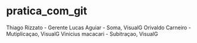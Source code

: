 # pratica_com_git
Thiago Rizzato - Gerente
Lucas Aguiar - Soma, VisualG
Orivaldo Carneiro - Mutiplicaçao, VisualG
Vinicius macacari - Subitraçao, VisualG

